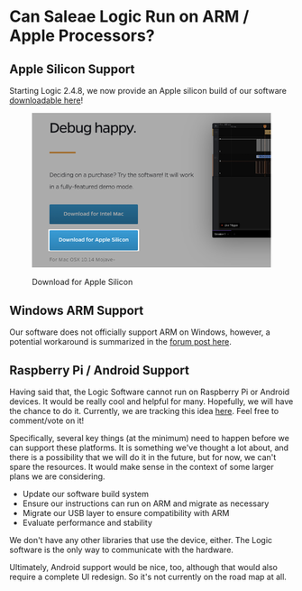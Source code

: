 # Can Saleae Logic Run on ARM / Apple Processors?

## Apple Silicon Support

Starting Logic 2.4.8, we now provide an Apple silicon build of our software [downloadable here](https://www.saleae.com/downloads/)!

<figure><img src="../../../.gitbook/assets/Screenshot 2023-07-11 at 4.46.33 PM.png" alt=""><figcaption><p>Download for Apple Silicon</p></figcaption></figure>

## Windows ARM Support

Our software does not officially support ARM on Windows, however, a potential workaround is summarized in the [forum post here](https://discuss.saleae.com/t/microsoft-surface/3043/5).

## Raspberry Pi / Android Support

Having said that, the Logic Software cannot run on Raspberry Pi or Android devices. It would be really cool and helpful for many. Hopefully, we will have the chance to do it. Currently, we are tracking this idea [here](https://ideas.saleae.com/b/feature-requests/provide-arm-builds-for-logic-2/). Feel free to comment/vote on it!

Specifically, several key things (at the minimum) need to happen before we can support these platforms. It is something we've thought a lot about, and there is a possibility that we will do it in the future, but for now, we can't spare the resources. It would make sense in the context of some larger plans we are considering.&#x20;

* Update our software build system
* Ensure our instructions can run on ARM and migrate as necessary
* Migrate our USB layer to ensure compatibility with ARM
* Evaluate performance and stability

We don't have any other libraries that use the device, either. The Logic software is the only way to communicate with the hardware.

Ultimately, Android support would be nice, too, although that would also require a complete UI redesign. So it's not currently on the road map at all.
